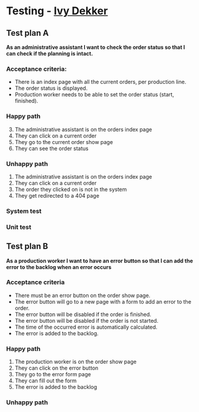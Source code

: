 # Testing - [Ivy Dekker](https://github.com/ivydk)

## Test plan A
**As an administrative assistant I want to check the order status so that I can check if the planning is intact.** 

### Acceptance criteria:
- There is an index page with all the current orders, per production line.
- The order status is displayed.
- Production worker needs to be able to set the order status (start, finished).

### Happy path
3. The administrative assistant is on the orders index page
4. They can click on a current order
5. They go to the current order show page
6. They can see the order status

### Unhappy path
1. The administrative assistant is on the orders index page
2. They can click on a current order
3. The order they clicked on is not in the system
4. They get redirected to a 404 page

### System test

### Unit test

## Test plan B
**As a production worker I want to have an error button so that I can add the error to the backlog when an error occurs**

### Acceptance criteria 
- There must be an error button on the order show page.
- The error button will go to a new page with a form to add an error to the order.
- The error button will be disabled if the order is finished.
- The error button will be disabled if the order is not started.
- The time of the occurred error is automatically calculated.
- The error is added to the backlog.

### Happy path
1. The production worker is on the order show page
2. They can click on the error button
3. They go to the error form page
4. They can fill out the form
5. The error is added to the backlog

### Unhappy path

